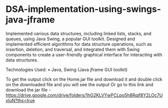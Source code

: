 # DSA-implementation-using-swings-java-jframe

Implemented various data structures, including linked lists, stacks, and queues, using Java Swing, a popular GUI toolkit. Designed and implemented efficient algorithms for data structure operations, such as insertion, deletion, and traversal, and integrated them with Swing components to create a user-friendly graphical interface for interacting with data structures. 

Technologies Used:
•	Java, Swing (Java jframe GUI toolkit)

To get the output click on the Home.jar file and download it and double click on the downloaded file and you will see the output
Or go to this link and download the jar file - https://drive.google.com/drive/folders/1hG2KLVYwPCLpo5h8Rqjf8Y2LOc7UxIuN?ths=true
